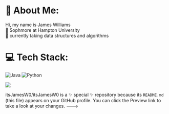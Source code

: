 # 💫 About Me:
Hi, my name is James Williams<br>🔭 Sophmore at Hampton University<br> 🌱 currently taking data structures and algorithms

# 💻 Tech Stack:
![Java](https://img.shields.io/badge/java-%23ED8B00.svg?style=for-the-badge&logo=openjdk&logoColor=white) ![Python](https://img.shields.io/badge/python-3670A0?style=for-the-badge&logo=python&logoColor=ffdd54)


[![](https://visitcount.itsvg.in/api?id=ItsJamesW0&icon=0&color=0)](https://visitcount.itsvg.in)

<!-- Proudly created with GPRM ( https://gprm.itsvg.in ) -->
itsJamesW0/itsJamesW0 is a ✨ special ✨ repository because its `README.md` (this file) appears on your GitHub profile.
You can click the Preview link to take a look at your changes.
--->
